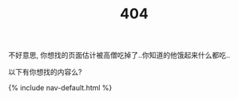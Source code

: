 ﻿---
title: "404"
excerpt: "Page Not Found"
permalink: 404.html
indexing: false
sitemap: false
---

不好意思, 你想找的页面估计被高僧吃掉了..你知道的他饿起来什么都吃..

以下有你想找的内容么?

{% include nav-default.html %}